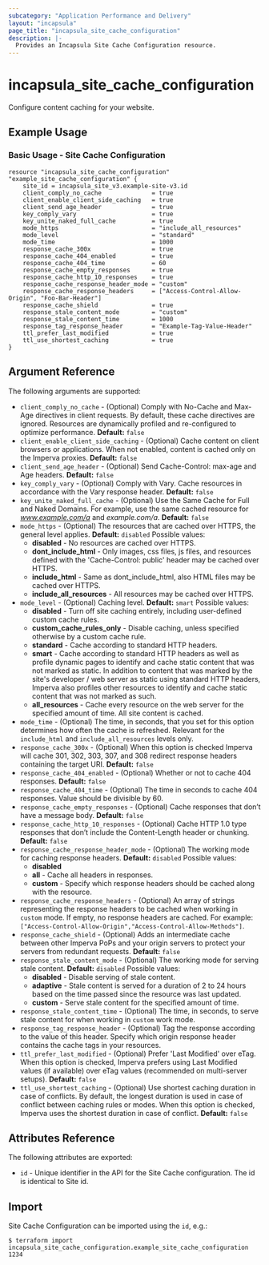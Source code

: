 ```yaml
---
subcategory: "Application Performance and Delivery"
layout: "incapsula"
page_title: "incapsula_site_cache_configuration"
description: |-
  Provides an Incapsula Site Cache Configuration resource.
---
```


# incapsula_site_cache_configuration

Configure content caching for your website.

## Example Usage

### Basic Usage - Site Cache Configuration

```hcl
resource "incapsula_site_cache_configuration" "example_site_cache_configuration" {
	site_id = incapsula_site_v3.example-site-v3.id
	client_comply_no_cache              = true
	client_enable_client_side_caching   = true
	client_send_age_header              = true
	key_comply_vary                     = true
	key_unite_naked_full_cache          = true
	mode_https                          = "include_all_resources"
	mode_level                          = "standard"
	mode_time                           = 1000
	response_cache_300x                 = true
	response_cache_404_enabled          = true
	response_cache_404_time             = 60
	response_cache_empty_responses      = true
	response_cache_http_10_responses    = true
	response_cache_response_header_mode = "custom"
	response_cache_response_headers     = ["Access-Control-Allow-Origin", "Foo-Bar-Header"]
	response_cache_shield               = true
	response_stale_content_mode         = "custom"
	response_stale_content_time         = 1000
	response_tag_response_header        = "Example-Tag-Value-Header"
	ttl_prefer_last_modified            = true
	ttl_use_shortest_caching            = true		
}
```

## Argument Reference

The following arguments are supported:

* `client_comply_no_cache` - (Optional) Comply with No-Cache and Max-Age directives in client requests. By default, these cache directives are ignored. Resources are dynamically profiled and re-configured to optimize performance. **Default:** `false`
* `client_enable_client_side_caching` - (Optional) Cache content on client browsers or applications. When not enabled, content is cached only on the Imperva proxies. **Default:** `false`
* `client_send_age_header` - (Optional) Send Cache-Control: max-age and Age headers. **Default:** `false`
* `key_comply_vary` - (Optional) Comply with Vary. Cache resources in accordance with the Vary response header. **Default:** `false`
* `key_unite_naked_full_cache` - (Optional) Use the Same Cache for Full and Naked Domains. For example, use the same cached resource for _www.example.com/a_ and _example.com/a_. **Default:** `false`
* `mode_https` - (Optional) The resources that are cached over HTTPS, the general level applies. **Default:** `disabled`
Possible values:
  * **disabled** - No resources are cached over HTTPS.
  * **dont_include_html** - Only images, css files, js files, and resources defined with the 'Cache-Control: public' header may be cached over HTTPS.
  * **include_html** - Same as dont_include_html, also HTML files may be cached over HTTPS.
  * **include_all_resources** - All resources may be cached over HTTPS.
* `mode_level` - (Optional) Caching level. **Default:** `smart` 
Possible values:
  * **disabled** - Turn off site caching entirely, including user-defined custom cache rules.
  * **custom_cache_rules_only** - Disable caching, unless specified otherwise by a custom cache rule.
  * **standard** - Cache according to standard HTTP headers.
  * **smart** - Cache according to standard HTTP headers as well as profile dynamic pages to identify and cache static content that was not marked as static. In addition to content that was marked by the site's developer / web server as static using standard HTTP headers, Imperva also profiles other resources to identify and cache static content that was not marked as such.
  * **all_resources** - Cache every resource on the web server for the specified amount of time. All site content is cached.
* `mode_time` - (Optional) The time, in seconds, that you set for this option determines how often the cache is refreshed. Relevant for the `include_html` and `include_all_resources` levels only.
* `response_cache_300x` - (Optional) When this option is checked Imperva will cache 301, 302, 303, 307, and 308 redirect response headers containing the target URI. **Default:** `false`
* `response_cache_404_enabled` - (Optional) Whether or not to cache 404 responses. **Default:** `false`
* `response_cache_404_time` - (Optional) The time in seconds to cache 404 responses. Value should be divisible by 60.
* `response_cache_empty_responses` - (Optional) Cache responses that don’t have a message body. **Default:** `false`
* `response_cache_http_10_responses` - (Optional) Cache HTTP 1.0 type responses that don’t include the Content-Length header or chunking. **Default:** `false`
* `response_cache_response_header_mode` - (Optional) The working mode for caching response headers. **Default:** `disabled`
Possible values:
  * **disabled**
  * **all** - Cache all headers in responses.
  * **custom** - Specify which response headers should be cached along with the resource.
* `response_cache_response_headers` - (Optional) An array of strings representing the response headers to be cached when working in `custom` mode. If empty, no response headers are cached.
For example: `["Access-Control-Allow-Origin","Access-Control-Allow-Methods"]`.
* `response_cache_shield` - (Optional) Adds an intermediate cache between other Imperva PoPs and your origin servers to protect your servers from redundant requests. **Default:** `false`
* `response_stale_content_mode` - (Optional) The working mode for serving stale content. **Default:** `disabled`
Possible values:
  * **disabled** - Disable serving of stale content.
  * **adaptive** - Stale content is served for a duration of 2 to 24 hours based on the time passed since the resource was last updated.
  * **custom** - Serve stale content for the specified amount of time.
* `response_stale_content_time` - (Optional) The time, in seconds, to serve stale content for when working in `custom` work mode.
* `response_tag_response_header` - (Optional) Tag the response according to the value of this header. Specify which origin response header contains the cache tags in your resources.
* `ttl_prefer_last_modified` - (Optional) Prefer 'Last Modified' over eTag. When this option is checked, Imperva prefers using Last Modified values (if available) over eTag values (recommended on multi-server setups). **Default:** `false`
* `ttl_use_shortest_caching` - (Optional) Use shortest caching duration in case of conflicts. By default, the longest duration is used in case of conflict between caching rules or modes. When this option is checked, Imperva uses the shortest duration in case of conflict. **Default:** `false`

## Attributes Reference

The following attributes are exported:

* `id` - Unique identifier in the API for the Site Cache configuration. The id is identical to Site id.

## Import

Site Cache Configuration can be imported using the `id`, e.g.:

```
$ terraform import incapsula_site_cache_configuration.example_site_cache_configuration 1234
```
